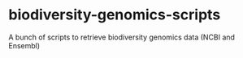 # biodiversity-genomics-scripts
A bunch of scripts to retrieve biodiversity genomics data (NCBI and Ensembl)
